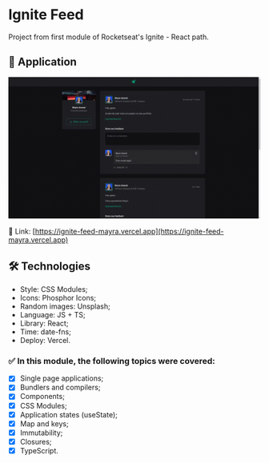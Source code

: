 # Ignite Feed

Project from first module of Rocketseat's Ignite - React path.

## 📲 Application

<p align="center">
  <img src="./project.gif" alt="GIF of project being executed" />
</p>  
  
🔗 Link: [https://ignite-feed-mayra.vercel.app](https://ignite-feed-mayra.vercel.app)
  
## 🛠️ Technologies
  
- Style: CSS Modules;  
- Icons: Phosphor Icons;  
- Random images: Unsplash;  
- Language: JS + TS;  
- Library: React;
- Time: date-fns;  
- Deploy: Vercel.

### ✅ In this module, the following topics were covered:

- [x] Single page applications;
- [x] Bundlers and compilers;
- [x] Components;
- [x] CSS Modules;
- [x] Application states (useState);
- [x] Map and keys;
- [x] Immutability;
- [x] Closures;
- [x] TypeScript.
